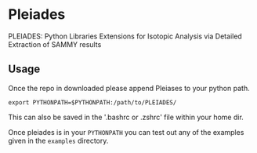 # Pleiades
PLEIADES: Python Libraries Extensions for Isotopic Analysis via Detailed Extraction of SAMMY results


## Usage
Once the repo in downloaded please append Pleiases to your python path. 
```
export PYTHONPATH=$PYTHONPATH:/path/to/PLEIADES/
```
This can also be saved in the '.bashrc or .zshrc' file within your home dir.

Once pleiades is in your `PYTHONPATH` you can test out any of the examples given in the `examples` directory.